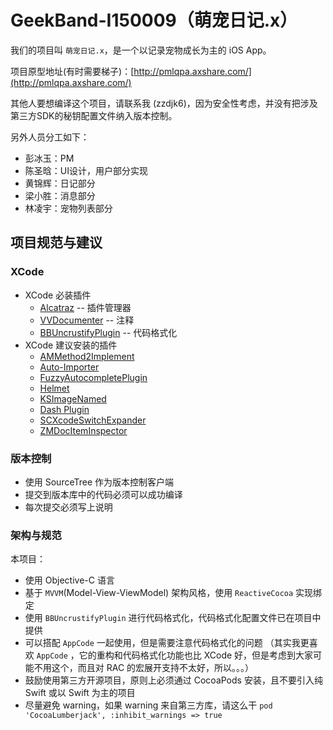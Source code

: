# GeekBand-I150009（萌宠日记.x）

我们的项目叫 `萌宠日记.x`，是一个以记录宠物成长为主的 iOS App。

项目原型地址(有时需要梯子)：[http://pmlqpa.axshare.com/](http://pmlqpa.axshare.com/)

其他人要想编译这个项目，请联系我 (zzdjk6)，因为安全性考虑，并没有把涉及第三方SDK的秘钥配置文件纳入版本控制。

另外人员分工如下：

* 彭冰玉：PM
* 陈圣晗：UI设计，用户部分实现
* 黄锦辉：日记部分
* 梁小胜：消息部分
* 林凌宇：宠物列表部分

## 项目规范与建议

### XCode

* XCode 必装插件
	* [Alcatraz](http://alcatraz.io) -- 插件管理器
	* [VVDocumenter](https://github.com/onevcat/VVDocumenter-Xcode) -- 注释
	* [BBUncrustifyPlugin](https://github.com/benoitsan/BBUncrustifyPlugin-Xcode) -- 代码格式化
* XCode 建议安装的插件
	* [AMMethod2Implement](https://github.com/MellongLau/AMMethod2Implement)
	* [Auto-Importer](https://github.com/citrusbyte/Auto-Importer-for-Xcode)
	* [FuzzyAutocompletePlugin](https://github.com/FuzzyAutocomplete/FuzzyAutocompletePlugin)
	* [Helmet](https://github.com/brianmichel/Helmet)
	* [KSImageNamed](https://github.com/ksuther/KSImageNamed-Xcode)
	* [Dash Plugin](https://github.com/omz/Dash-Plugin-for-Xcode)
	* [SCXcodeSwitchExpander](https://github.com/stefanceriu/SCXcodeSwitchExpander)
	* [ZMDocItemInspector](https://github.com/zolomatok/ZMDocItemInspector)

### 版本控制

* 使用 SourceTree 作为版本控制客户端
* 提交到版本库中的代码必须可以成功编译
* 每次提交必须写上说明

### 架构与规范

本项目：

* 使用 Objective-C 语言
* 基于 `MVVM`(Model-View-ViewModel) 架构风格，使用 `ReactiveCocoa` 实现绑定
* 使用 `BBUncrustifyPlugin` 进行代码格式化，代码格式化配置文件已在项目中提供
* 可以搭配 `AppCode` 一起使用，但是需要注意代码格式化的问题 （其实我更喜欢 `AppCode` ，它的重构和代码格式化功能也比 XCode 好，但是考虑到大家可能不用这个，而且对 RAC 的宏展开支持不太好，所以。。。）
* 鼓励使用第三方开源项目，原则上必须通过 CocoaPods 安装，且不要引入纯 Swift 或以 Swift 为主的项目
* 尽量避免 warning，如果 warning 来自第三方库，请这么干 `pod 'CocoaLumberjack', :inhibit_warnings => true`